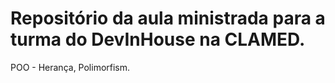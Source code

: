 # Repositório da aula ministrada para a turma do DevInHouse na CLAMED.

POO - Herança, Polimorfism. 
